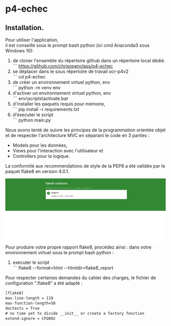 # p4-echec

## Installation.

Pour utiliser l'application,   
il est conseillé sous le prompt bash python (ici cmd Anaconda3 sous Windows 10):  

1. de cloner l'ensemble du répertoire github dans un répertoire local dédié.  
        ``` https://github.com/chrisopenclass/p4-echec
2. se déplacer dans le sous répertoire de travail ocr-p4v2  
        ``` cd p4-echec
3. de créer un environnement virtuel python, env  
        ``` python -m venv env  
4. d'activer un environnement virtuel python, env  
        ``` env\scripts\activate.bat  
5. d'installer les paquets requis pour mémoire,   
        ``` pip install -r requirements.txt  
6. d'executer le script  
        ``` python main.py  

Nous avons tenté de suivre les principes de la programmation orientée objet et de respecter l'architecture MVC en séparant le code en 3 parties :   
* Models pour les données,  
* Views pour l'interaction avec l'utilisateur et  
* Controllers pour la logique.  
  
La conformité aux recommendations de style de la PEP8 a été validée par le paquet flake8 en version 4.0.1.  

![](flake.png)  
Pour produire votre propre rapport flake8, procédez ainsi :
dans votre environnement virtuel sous le prompt bash python :  
1. executer le script  
        ``` flake8 --format=html --htmldir=flake8_report  
  
Pour respecter certaines demandes du cahier des charges, le fichier de configuration ".flake8" a été adapté :  
```
[flake8]
max-line-length = 119
max-function-length=50
doctests = True
# no time yet to divide __init__ or create a factory fonction
extend-ignore = CFQ002 
```  
